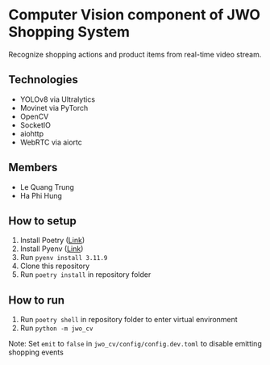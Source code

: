 # Computer Vision component of JWO Shopping System

Recognize shopping actions and product items from real-time video stream.

## Technologies

- YOLOv8 via Ultralytics
- Movinet via PyTorch
- OpenCV
- SocketIO
- aiohttp
- WebRTC via aiortc

## Members

- Le Quang Trung
- Ha Phi Hung

## How to setup

1. Install Poetry ([Link](https://python-poetry.org/docs/#installing-with-pipx))
2. Install Pyenv ([Link](https://github.com/pyenv/pyenv?tab=readme-ov-file#getting-pyenv))
3. Run `pyenv install 3.11.9`
4. Clone this repository
5. Run `poetry install` in repository folder

## How to run

1. Run `poetry shell` in repository folder to enter virtual environment
2. Run `python -m jwo_cv`

Note: Set `emit` to `false` in `jwo_cv/config/config.dev.toml` to disable emitting shopping events